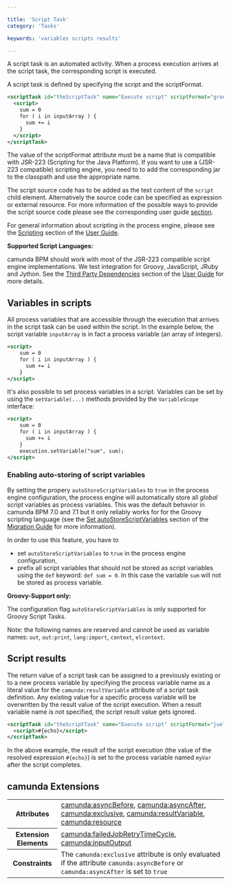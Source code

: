 ```yaml
---

title: 'Script Task'
category: 'Tasks'

keywords: 'variables scripts results'

---
```


A script task is an automated activity. When a process execution arrives at the script task, the corresponding script is executed.

<div data-bpmn-symbol="scripttask" data-bpmn-symbol-name="Script Task"></div>

A script task is defined by specifying the script and the scriptFormat.

```xml
<scriptTask id="theScriptTask" name="Execute script" scriptFormat="groovy">
  <script>
    sum = 0
    for ( i in inputArray ) {
      sum += i
    }
  </script>
</scriptTask>
```

The value of the scriptFormat attribute must be a name that is compatible with JSR-223 (Scripting
for the Java Platform). If you want to use a (JSR-223 compatible) scripting engine, you need to to
add the corresponding jar to the classpath and use the appropriate name.

The script source code has to be added as the text content of the `script` child element.
Alternatively the source code can be specified as expression or external resource. For more
information of the possible ways to provide the script source code please see the corresponding
user guide [section][script-source].

For general information about scripting in the process engine, please see the [Scripting](ref:/guides/user-guide/#process-engine-scripting) section of the [User Guide](ref:/guides/user-guide/).

<div class="alert alert-info">
  <strong>Supported Script Languages:</strong>
  <p>
    camunda BPM should work with most of the JSR-223 compatible script engine implementations. We test integration for Groovy, JavaScript, JRuby and Jython. See the <a href="ref:/guides/user-guide/#introduction-third-party-libraries-process-engine">Third Party Dependencies</a> section of the <a href="ref:/guides/user-guide/">User Guide</a> for more details.
  </p>
</div>

## Variables in scripts

All process variables that are accessible through the execution that arrives in the script task can be used within the script. In the example below, the script variable `inputArray` is in fact a process variable (an array of integers).

```xml
<script>
    sum = 0
    for ( i in inputArray ) {
      sum += i
    }
</script>
```

It's also possible to set process variables in a script. Variables can be set by using the `setVariable(...)` methods provided by the `VariableScope` interface:


```xml
<script>
    sum = 0
    for ( i in inputArray ) {
      sum += i
    }
    execution.setVariable("sum", sum);
</script>
```

### Enabling auto-storing of script variables

By setting the propery `autoStoreScriptVariables` to `true` in the process engine configuration, the process engine will automatically store all _global_ script variables as process variables. This was the default behavior in camunda BPM 7.0 and 7.1 but it only reliably works for for the Groovy scripting language (see the [Set autoStoreScriptVariables](ref:/guides/migration-guide/#migrate-from-camunda-bpm-71-to-72-migrate-process-engine-configuration-set-autostorescriptvariables) section of the [Migration Guide](ref:/guides/migration-guide/) for more information).

In order to use this feature, you have to

* set `autoStoreScriptVariables` to `true` in the process engine configuration,
* prefix all script variables that should not be stored as script variables using the `def` keyword: `def sum = 0`. In this case the variable `sum` will not be stored as process variable.


<div class="alert alert-info">
  <strong>Groovy-Support only:</strong>
  <p>
    The configuration flag <code>autoStoreScriptVariables</code> is only supported for Groovy Script Tasks.
  </p>
</div>

Note: the following names are reserved and cannot be used as variable names:
`out`, `out:print`, `lang:import`, `context`, `elcontext`.


## Script results

The return value of a script task can be assigned to a previously existing or to a new process variable by specifying the process variable name as a literal value for the `camunda:resultVariable` attribute of a script task definition. Any existing value for a specific process variable will be overwritten by the result value of the script execution. When a result variable name is not specified, the script result value gets ignored.

```xml
<scriptTask id="theScriptTask" name="Execute script" scriptFormat="juel" camunda:resultVariable="myVar">
  <script>#{echo}</script>
</scriptTask>
```

In the above example, the result of the script execution (the value of the resolved expression `#{echo}`) is set to the process variable named `myVar` after the script completes.


## camunda Extensions

<table class="table table-striped">
  <tr>
    <th>Attributes</th>
    <td>
      <a href="ref:#custom-extensions-camunda-extension-attributes-camundaasyncbefore">camunda:asyncBefore</a>,
      <a href="ref:#custom-extensions-camunda-extension-attributes-camundaasyncafter">camunda:asyncAfter</a>,
      <a href="ref:#custom-extensions-camunda-extension-attributes-camundaexclusive">camunda:exclusive</a>,
      <a href="ref:#custom-extensions-camunda-extension-attributes-camundaresultvariable">camunda:resultVariable</a>,
      <a href="ref:#custom-extensions-camunda-extension-attributes-camundaresource">camunda:resource</a>
    </td>
  </tr>
  <tr>
    <th>Extension Elements</th>
    <td>
      <a href="ref:#custom-extensions-camunda-extension-elements-camundafailedjobretrytimecycle">camunda:failedJobRetryTimeCycle</a>,
      <a href="ref:#custom-extensions-camunda-extension-elements-camundainputoutput">camunda:inputOutput</a>
    </td>
  </tr>
  <tr>
    <th>Constraints</th>
    <td>
      The <code>camunda:exclusive</code> attribute is only evaluated if the attribute
      <code>camunda:asyncBefore</code> or <code>camunda:asyncAfter</code> is set to <code>true</code>
    </td>
  </tr>
</table>


[script-source]: ref:/guides/user-guide/#process-engine-scripting-script-source
